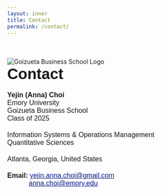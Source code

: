 ```yaml
---
layout: inner
title: Contact
permalink: /contact/
---
```

<div class="row" style="margin-top: 50px;">
        
<div class="col-lg-4 col-md-8 col-12">
        <img src="{{ site.baseurl }}/goizueta.png" alt="Goizueta Business School Logo" class="img-fluid" style="max-width: 100%;">
</div>

<div class="col-lg-1 d-none d-lg-block"></div>

<div class="col-lg-6 col-md-4 col-12">
<div style="font-size:35px; font-family: 'Source Sans 3', sans-serif; font-weight: bold; margin-bottom: 20px;">Contact</div>

<div style="font-size:16px; font-family: 'Source Sans 3', sans-serif; font-weight: bold;"> Yejin (Anna) Choi</div>
<div style="font-size:16px; font-family: 'Source Sans 3', sans-serif;"> Emory University</div>
<div style="font-size:16px; font-family: 'Source Sans 3', sans-serif;"> Goizueta Business School</div>
<div style="font-size:16px; font-family: 'Source Sans 3', sans-serif; margin-bottom: 20px;"> Class of 2025</div>

<div style="font-size:16px; font-family: 'Source Sans 3', sans-serif;"> Information Systems & Operations Management</div>
<div style="font-size:16px; font-family: 'Source Sans 3', sans-serif; margin-bottom: 20px;"> Quantitative Sciences</div>

<div style="font-size:16px; font-family: 'Source Sans 3', sans-serif; margin-bottom: 20px;"> Atlanta, Georgia, United States</div>

<div style="font-size:16px; font-family: 'Source Sans 3', sans-serif;"><strong> Email:</strong> 
  <a style="color: #081b88" href="mailto:yejin.anna.choi@gmail.com"><u> yejin.anna.choi@gmail.com</u></a> 
  <br>
  <a style="color: #081b88; margin-left: 50px;" href="mailto:anna.choi@emory.edu"><u>anna.choi@emory.edu</u></a>
</div>

<div class="col-lg-1 d-none d-lg-block"></div>

</div>
</div>
